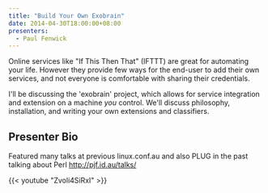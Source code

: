 ```yaml
---
title: "Build Your Own Exobrain"
date: 2014-04-30T18:00:00+08:00
presenters:
  - Paul Fenwick
---
```


Online services like "If This Then That" (IFTTT) are great for
automating your life. However they provide few ways for the end-user
to add their own services, and not everyone is comfortable with
sharing their credentials.

I'll be discussing the 'exobrain' project, which allows for service
integration and extension on a machine *you* control. We'll discuss
philosophy, installation, and writing your own extensions and
classifiers.
<!--more-->

## Presenter Bio

Featured many talks at previous linux.conf.au and also PLUG in the
past talking about Perl http://pjf.id.au/talks/

{{< youtube "Zvoli4SiRxI" >}}
